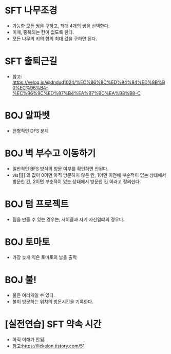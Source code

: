# SFT 나무조경
- 가능한 모든 쌍을 구하고, 최대 4개의 쌍을 선택한다.
- 이때, 중복되는 칸이 없도록 한다.
- 모든 나무의 키의 합의 최대 값을 구하면 된다.

# SFT 출퇴근길
- 참고: https://velog.io/@dndud1024/%EC%86%8C%ED%94%84%ED%8B%B0%EC%96%B4-%EC%B6%9C%ED%87%B4%EA%B7%BC%EA%B8%B8-C

# BOJ 알파벳
- 전형적인 DFS 문제

# BOJ 벽 부수고 이동하기
- 일반적인 BFS 방식의 방문 여부를 확인하면 안된다.
- vis[][] 의 값이 0이면 아직 방문하지 않은 칸, 1이면 이전에 부순적이 없는 상태에서 방문한 칸, 2이면 부순적이 있는 상태에서 방문한 칸 이라고 정의한다.

# BOJ 텀 프로젝트
- 팀을 만들 수 있는 경우는, 사이클과 자기 자신일떄의 경우다.

# BOJ 토마토
- 가장 늦게 익은 토마토의 날을 출력

# BOJ 불!
- 불은 여러개일 수 있다. 
- 불이 방문하는 위치의 방문시간을 기록한다.

# [실전연습] SFT 약속 시간
- 아직 이해가 안됨.
- 참고:https://lickelon.tistory.com/51